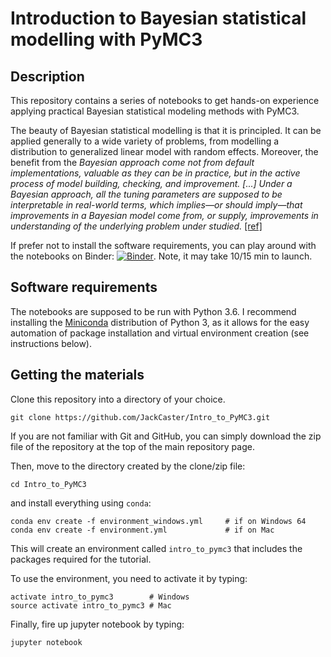 # Introduction to Bayesian statistical modelling with PyMC3

## Description

This repository contains a series of notebooks to get hands-on experience applying practical Bayesian statistical modeling methods with PyMC3.

The beauty of Bayesian statistical modelling is that it is principled. It can be applied generally to a wide variety of problems, from modelling a distribution to generalized linear model with random effects. Moreover, the benefit from the _Bayesian approach come not from default implementations, valuable as they can be in practice, but in the active process of model building, checking, and improvement. [...] Under a Bayesian approach, all the tuning parameters are supposed to be interpretable in real-world terms, which implies—or should imply—that improvements in a Bayesian model come from, or supply, improvements in understanding of the underlying problem under studied._ [[ref]](https://www.kdnuggets.com/2016/12/bayesian-basics-explained.html)

If prefer not to install the software requirements, you can play around with the notebooks on Binder: [![Binder](https://mybinder.org/badge.svg)](https://mybinder.org/v2/gh/JackCaster/Intro_to_PyMC3/master). Note, it may take 10/15 min to launch.

## Software requirements

The notebooks are supposed to be run with Python 3.6. I recommend installing the [Miniconda](https://www.continuum.io/downloads) distribution of Python 3, as it allows for the easy automation of package installation and virtual environment creation (see instructions below).

## Getting the materials

Clone this repository into a directory of your choice.

    git clone https://github.com/JackCaster/Intro_to_PyMC3.git

If you are not familiar with Git and GitHub, you can simply download the zip file of the repository at the top of the main repository page.

Then, move to the directory created by the clone/zip file:

    cd Intro_to_PyMC3

and install everything using `conda`:

    conda env create -f environment_windows.yml     # if on Windows 64
    conda env create -f environment.yml             # if on Mac
    
This will create an environment called `intro_to_pymc3` that includes the packages required for the tutorial.    

To use the environment, you need to activate it by typing:

    activate intro_to_pymc3        # Windows
    source activate intro_to_pymc3 # Mac

Finally, fire up jupyter notebook by typing:

    jupyter notebook
